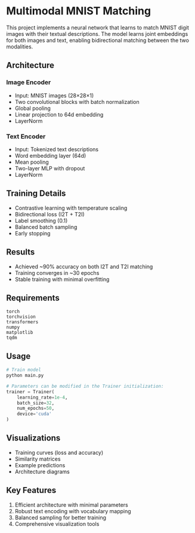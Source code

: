 

# Multimodal MNIST Matching

This project implements a neural network that learns to match MNIST digit images with their textual descriptions. The model learns joint embeddings for both images and text, enabling bidirectional matching between the two modalities.

## Architecture

### Image Encoder
- Input: MNIST images (28×28×1)
- Two convolutional blocks with batch normalization
- Global pooling
- Linear projection to 64d embedding
- LayerNorm

### Text Encoder
- Input: Tokenized text descriptions
- Word embedding layer (64d)
- Mean pooling
- Two-layer MLP with dropout
- LayerNorm

## Training Details
- Contrastive learning with temperature scaling
- Bidirectional loss (I2T + T2I)
- Label smoothing (0.1)
- Balanced batch sampling
- Early stopping

## Results
- Achieved ~90% accuracy on both I2T and T2I matching
- Training converges in ~30 epochs
- Stable training with minimal overfitting

## Requirements
```
torch
torchvision
transformers
numpy
matplotlib
tqdm
```

## Usage
```python
# Train model
python main.py

# Parameters can be modified in the Trainer initialization:
trainer = Trainer(
    learning_rate=1e-4,
    batch_size=32,
    num_epochs=50,
    device='cuda'
)
```

## Visualizations
- Training curves (loss and accuracy)
- Similarity matrices
- Example predictions
- Architecture diagrams

## Key Features
1. Efficient architecture with minimal parameters
2. Robust text encoding with vocabulary mapping
3. Balanced sampling for better training
4. Comprehensive visualization tools 

